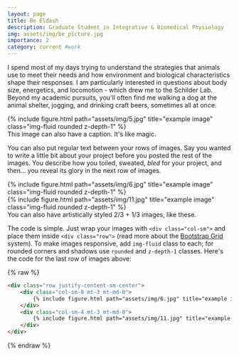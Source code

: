 ```yaml
---
layout: page
title: Be Eldash
description: Graduate Student in Integrative & Biomedical Physiology
img: assets/img/be_picture.jpg
importance: 2
category: current #work
---
```


I spend most of my days trying to understand the strategies that animals use to meet their needs and how environment
and biological characteristics shape their responses. I am particularly interested in questions about body size, energetics, and locomotion - which drew me to the Schilder Lab. Beyond my academic pursuits, you'll often find me walking a dog at the animal shelter, jogging, and drinking craft beers, sometimes all at once.

<!-- To give your project a background in the portfolio page, just add the img tag to the front matter like so:

    ---
    layout: page
    title: project
    description: a project with a background image
    img: /assets/img/12.jpg
    ---  -->

<!-- <div class="row">
<div class="col-sm mt-3 mt-md-0">
{% include figure.html path="assets/img/1.jpg" title="example image" class="img-fluid rounded z-depth-1" %}
</div> 
<div class="col-sm mt-3 mt-md-0">
{% include figure.html path="assets/img/3.jpg" title="example image" class="img-fluid rounded z-depth-1" %}
</div> 
<div class="col-sm mt-3 mt-md-0">
{% include figure.html path="assets/img/5.jpg" title="example image" class="img-fluid rounded z-depth-1" %}
</div>
</div> -->

<!-- <div class="caption">
    Caption photos easily. On the left, a road goes through a tunnel. Middle, leaves artistically fall in a hipster photoshoot. Right, in another hipster photoshoot, a lumberjack grasps a handful of pine needles.
</div> -->

<div class="row">
    <div class="col-sm mt-3 mt-md-0">
        {% include figure.html path="assets/img/5.jpg" title="example image" class="img-fluid rounded z-depth-1" %}
    </div>
</div>
<div class="caption">
    This image can also have a caption. It's like magic.
</div>

You can also put regular text between your rows of images.
Say you wanted to write a little bit about your project before you posted the rest of the images.
You describe how you toiled, sweated, *bled* for your project, and then... you reveal its glory in the next row of images.


<div class="row justify-content-sm-center">
    <div class="col-sm-8 mt-3 mt-md-0">
        {% include figure.html path="assets/img/6.jpg" title="example image" class="img-fluid rounded z-depth-1" %}
    </div>
    <div class="col-sm-4 mt-3 mt-md-0">
        {% include figure.html path="assets/img/11.jpg" title="example image" class="img-fluid rounded z-depth-1" %}
    </div>
</div>
<div class="caption">
    You can also have artistically styled 2/3 + 1/3 images, like these.
</div>


The code is simple.
Just wrap your images with `<div class="col-sm">` and place them inside `<div class="row">` (read more about the <a href="https://getbootstrap.com/docs/4.4/layout/grid/">Bootstrap Grid</a> system).
To make images responsive, add `img-fluid` class to each; for rounded corners and shadows use `rounded` and `z-depth-1` classes.
Here's the code for the last row of images above:

{% raw %}
```html
<div class="row justify-content-sm-center">
    <div class="col-sm-8 mt-3 mt-md-0">
        {% include figure.html path="assets/img/6.jpg" title="example image" class="img-fluid rounded z-depth-1" %}
    </div>
    <div class="col-sm-4 mt-3 mt-md-0">
        {% include figure.html path="assets/img/11.jpg" title="example image" class="img-fluid rounded z-depth-1" %}
    </div>
</div>
```
{% endraw %}